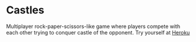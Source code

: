 # Castles

Multiplayer rock-paper-scissors-like game where players compete with each other trying to conquer castle of the opponent.
Try yourself at [Heroku](https://secret-oasis-72243.herokuapp.com/)

